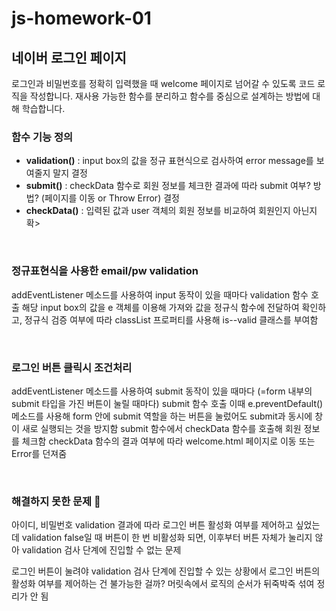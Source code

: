 # js-homework-01

## 네이버 로그인 페이지
로그인과 비밀번호를 정확히 입력했을 때 welcome 페이지로 넘어갈 수 있도록 코드 로직을 작성합니다.
재사용 가능한 함수를 분리하고 함수를 중심으로 설계하는 방법에 대해 학습합니다.


### 함수 기능 정의
- **validation()**
  : input box의 값을 정규 표현식으로 검사하여 error message를 보여줄지 말지 결정
- **submit()**
  : checkData 함수로 회원 정보를 체크한 결과에 따라 submit 여부? 방법? (페이지를 이동 or Throw Error) 결정
- **checkData()**
  : 입력된 값과 user 객체의 회원 정보를 비교하여 회원인지 아닌지 확>

<br>

### 정규표현식을 사용한 email/pw validation
addEventListener 메소드를 사용하여 input 동작이 있을 때마다 validation 함수 호출
해당 input box의 값을 e 객체를 이용해 가져와 값을 정규식 함수에 전달하여 확인하고, 정규식 검증 여부에 따라 classList 프로퍼티를 사용해 is--valid 클래스를 부여함

<br>

### 로그인 버튼 클릭시 조건처리
addEventListener 메소드를 사용하여 submit 동작이 있을 때마다 (=form 내부의 submit 타입을 가진 버튼이 눌릴 때마다) submit 함수 호출
이때 e.preventDefault() 메소드를 사용해 form 안에 submit 역할을 하는 버튼을 눌렀어도 submit과 동시에 창이 새로 실행되는 것을 방지함
submit 함수에서 checkData 함수를 호출해 회원 정보를 체크함
checkData 함수의 결과 여부에 따라 welcome.html 페이지로 이동 또는 Error를 던져줌

<br>

### 해결하지 못한 문제 🤔
아이디, 비밀번호 validation 결과에 따라 로그인 버튼 활성화 여부를 제어하고 싶었는데
validation false일 때 버튼이 한 번 비활성화 되면, 이후부터 버튼 자체가 눌리지 않아 validation 검사 단계에 진입할 수 없는 문제

로그인 버튼이 눌려야 validation 검사 단계에 진입할 수 있는 상황에서 로그인 버튼의 활성화 여부를 제어하는 건 불가능한 걸까?
머릿속에서 로직의 순서가 뒤죽박죽 섞여 정리가 안 됨
